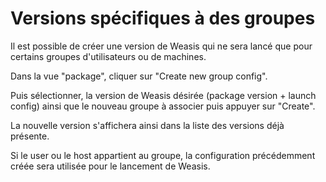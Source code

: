 # Versions spécifiques à des groupes 

Il est possible de créer une version de Weasis qui ne sera lancé que pour certains groupes d'utilisateurs ou de machines.

Dans la vue "package", cliquer sur "Create new group config".

Puis sélectionner, la version de Weasis désirée (package version + launch config) ainsi que le nouveau groupe à associer puis appuyer sur "Create".

La nouvelle version s'affichera ainsi dans la liste des versions déjà présente.

Si le user ou le host appartient au groupe, la configuration précédemment créée sera utilisée pour le lancement de Weasis. 
